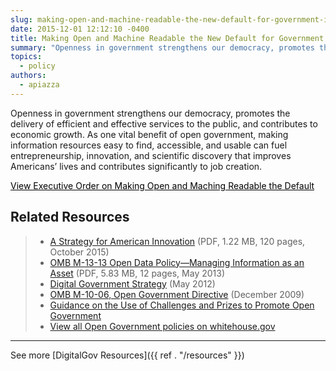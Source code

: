 ```yaml
---
slug: making-open-and-machine-readable-the-new-default-for-government-information
date: 2015-12-01 12:12:10 -0400
title: Making Open and Machine Readable the New Default for Government Information
summary: "Openness in government strengthens our democracy, promotes the delivery of efficient and effective services to the public, and contributes to economic growth. As one vital benefit of open government, making information resources easy to find, accessible, and usable can fuel entrepreneurship, innovation, and scientific discovery that improves Americans&#8217; lives and contributes significantly to job creation."
topics:
  - policy
authors:
  - apiazza
---
```


Openness in government strengthens our democracy, promotes the delivery of efficient and effective services to the public, and contributes to economic growth. As one vital benefit of open government, making information resources easy to find, accessible, and usable can fuel entrepreneurship, innovation, and scientific discovery that improves Americans&#8217; lives and contributes significantly to job creation.

<a class="button" style="color: #000000" href="https://www.whitehouse.gov/the-press-office/2013/05/09/executive-order-making-open-and-machine-readable-new-default-government-">View Executive Order on Making Open and Maching Readable the Default</a>

## Related Resources

> <div class="one-half">
>   <ul>
>     <li>
>       <a href="https://obamawhitehouse.archives.gov/sites/default/files/strategy_for_american_innovation_october_2015.pdf">A Strategy for American Innovation</a> (PDF, 1.22 MB, 120 pages, October 2015)
>     </li>
>     <li>
>       <a href="https://www.whitehouse.gov/sites/whitehouse.gov/files/omb/memoranda/2013/m-13-13.pdf">OMB M-13-13 Open Data Policy—Managing Information as an Asset</a> (PDF, 5.83 MB, 12 pages, May 2013)
>     </li>
>     <li>
>       <a href="https://obamawhitehouse.archives.gov/sites/default/files/omb/egov/digital-government/digital-government.html">Digital Government Strategy</a> (May 2012)
>     </li>
>     <li>
>       <a href="https://www.whitehouse.gov/sites/whitehouse.gov/files/omb/memoranda/2010/m10-06.pdf">OMB M-10-06, Open Government Directive</a> (December 2009)
>     </li>
>     <li>
>       <a href="https://www.whitehouse.gov/sites/whitehouse.gov/files/omb/memoranda/2010/m10-11.pdf">Guidance on the Use of Challenges and Prizes to Promote Open Government</a>
>     </li>
>     <li>
>       <a href="https://obamawhitehouse.archives.gov/open">View all Open Government policies on whitehouse.gov</a>
>     </li>
>   </ul>
> </div>

 

* * *

See more [DigitalGov Resources]({{ ref . "/resources" }})
